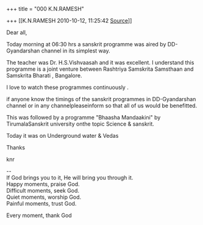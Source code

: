 +++
title = "000 K.N.RAMESH"

+++
[[K.N.RAMESH	2010-10-12, 11:25:42 [Source](https://groups.google.com/g/samskrita/c/4pXXRJrRoNg)]]



Dear all,

Today morning at 06:30 hrs a sanskrit programme was aired by DD-Gyandarshan channel in its simplest way.

The teacher was Dr. H.S.Vishvaasah and it was excellent. I understand this programme is a joint venture between Rashtriya Samskrita Samsthaan and Samskrita Bharati , Bangalore.

I love to watch these programmes continuously .

if anyone know the timings of the sanskrit programmes in DD-Gyandarshan channel or in any channelpleaseinform so that all of us would be benefitted.

This was followed by a programme "Bhaasha Mandaakini" by TirumalaSanskrit university onthe topic Science & sanskrit.

Today it was on Underground water & Vedas



Thanks

knr

  
--  
If God brings you to it, He will bring you through it.  
Happy moments, praise God.  
Difficult moments, seek God.  
Quiet moments, worship God.  
Painful moments, trust God.  
  
 Every moment, thank God  

